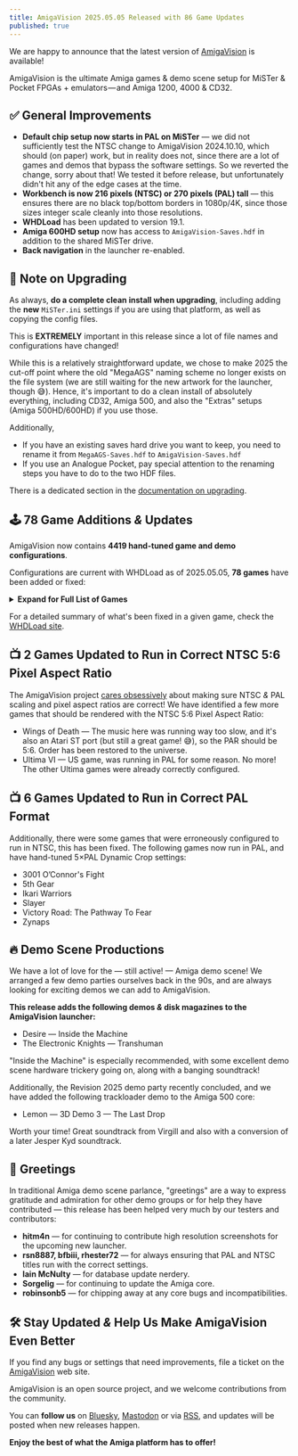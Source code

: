 ```yaml
---
title: AmigaVision 2025.05.05 Released with 86 Game Updates
published: true
---
```


We are happy to announce that the latest version of [AmigaVision] is available!

AmigaVision is the ultimate Amiga games & demo scene setup for MiSTer & Pocket FPGAs + emulators — and Amiga 1200, 4000 & CD32.

## ✅ General Improvements

* **Default chip setup now starts in PAL on MiSTer** — we did not sufficiently test the NTSC change to AmigaVision 2024.10.10, which should (on paper) work, but in reality does not, since there are a lot of games and demos that bypass the software settings. So we reverted the change, sorry about that! We tested it before release, but unfortunately didn't hit any of the edge cases at the time.
* **Workbench is now 216 pixels (NTSC) or 270 pixels (PAL) tall** — this ensures there are no black top/bottom borders in 1080p/4K, since those sizes integer scale cleanly into those resolutions.
* **WHDLoad** has been updated to version 19.1.
* **Amiga 600HD setup** now has access to `AmigaVision-Saves.hdf` in addition to the shared MiSTer drive.
* **Back navigation** in the launcher re-enabled.



## 📝 Note on Upgrading

As always, **do a complete clean install when upgrading**, including adding the **new** `MiSTer.ini` settings if you are using that platform, as well as copying the config files.

This is **EXTREMELY** important in this release since a lot of file names and configurations have changed!

While this is a relatively straightforward update, we chose to make 2025 the cut-off point where the old "MegaAGS" naming scheme no longer exists on the file system (we are still waiting for the new artwork for the launcher, though 😅). Hence, it's important to do a clean install of absolutely everything, including CD32, Amiga 500, and also the "Extras" setups (Amiga 500HD/600HD) if you use those.

Additionally,

* If you have an existing saves hard drive you want to keep, you need to rename it from `MegaAGS-Saves.hdf` to `AmigaVision-Saves.hdf`
* If you use an Analogue Pocket, pay special attention to the renaming steps you have to do to the two HDF files.

There is a dedicated section in the [documentation on upgrading].

## 🕹️ 78 Game Additions *&* Updates

AmigaVision now contains **4419 hand-tuned game and demo configurations**.

Configurations are current with WHDLoad as of 2025.05.05, **78 games** have been added or fixed:

<details>
<summary><b>Expand for Full List of Games</b></summary>

<ul>
<li>Advanced Fruit Machine Simulator</li>
<li>All Terrain Racing</li>
<li>Apidya</li>
<li>BAT2 (Spanish)</li>
<li>Beneath a Steel Sky — now uses the CD32 edition with voices!</li>
<li>Black Dawn 2</li>
<li>Buck Rogers (German)</li>
<li>Burger Time</li>
<li>Cadaver & The Payoff</li>
<li>Castlevania AGA</li>
<li>Cedric</li>
<li>Charly</li>
<li>Chuck Yeagers Advanced Flight Trainer 2</li>
<li>Commando</li>
<li>CyberEmpires</li>
<li>Cybernoid (Old Tile Set)</li>
<li>Cybersphere</li>
<li>Cybersphere Plus</li>
<li>DesertStrike</li>
<li>¿Donde Esta Carmen Sandiego Buscala Por Todo El Mundo?</li>
<li>Dungeonette (Demo)</li>
<li>Earl Weaver Baseball</li>
<li>Elevator Action</li>
<li>Elf (Ocean)</li>
<li>Elvira</li>
<li>Elvira (German with spelling fixes)</li>
<li>Elvira (French)</li>
<li>Elysium</li>
<li>Enchanted Land</li>
<li>Exodus 3010</li>
<li>Exodus 3010 (German)</li>
<li>Future Sport</li>
<li>Ghost Battle</li>
<li>Grimblood</li>
<li>Head Over Heels</li>
<li>High Steel</li>
<li>Humans 3</li>
<li>Immortal</li>
<li>Jim Power</li>
<li>Kings Bounty (Faster Version)</li>
<li>La Poursuite De Carmen Sandiego Dans Le Monde</li>
<li>Lethal Weapon</li>
<li>Liquid Kids</li>
<li>Mega Typhoon</li>
<li>Millennium 2.2</li>
<li>Millennium 2.2 (German)</li>
<li>Neuromancer</li>
<li>Nicky 2</li>
<li>North And South</li>
<li>Oscar</li>
<li>Pac Mania</li>
<li>Paradroid 90</li>
<li>Pooyan</li>
<li>PopUp</li>
<li>Powermonger</li>
<li>Predator 2</li>
<li>Quadralien</li>
<li>Quicksilva</li>
<li>Revenge of Defender</li>
<li>RoboCop</li>
<li>RoboCop 2</li>
<li>Ruff N Tumble</li>
<li>Sensible World of Soccer 24/25</li>
<li>Shadow of the Beast</li>
<li>Smarty & the Nasty Gluttons</li>
<li>Summer Challenge</li>
<li>Superfrog</li>
<li>Think Twice</li>
<li>Transarctica (Spanish)</li>
<li>Transputor</li>
<li>Trolls</li>
<li>Turrican 2</li>
<li>Uridium 2</li>
<li>Wiz N Liz</li>
<li>Wizmo</li>
<li>Wonder Dog</li>
<li>Xenomorph</li>
<li>Zyconix</li>
</ul>
</details>

For a detailed summary of what's been fixed in a given game, check the [WHDLoad site](https://www.whdload.de/news.html).

## 📺 2 Games Updated to Run in Correct NTSC 5:6 Pixel Aspect Ratio

The AmigaVision project [cares obsessively] about making sure NTSC *&* PAL scaling and pixel aspect ratios are correct! We have identified a few more games that should be rendered with the NTSC 5:6 Pixel Aspect Ratio:

* Wings of Death — The music here was running way too slow, and it's also an Atari ST port (but still a great game! 😅), so the PAR should be 5:6. Order has been restored to the universe.
* Ultima VI — US game, was running in PAL for some reason. No more! The other Ultima games were already correctly configured.

## 📺 6 Games Updated to Run in Correct PAL Format

Additionally, there were some games that were erroneously configured to run in NTSC, this has been fixed. The following games now run in PAL, and have hand-tuned 5×PAL Dynamic Crop settings:

* 3001 O’Connor's Fight
* 5th Gear
* Ikari Warriors
* Slayer
* Victory Road: The Pathway To Fear
* Zynaps

## 🔥 Demo Scene Productions

We have a lot of love for the — still active! — Amiga demo scene! We arranged a few demo parties ourselves back in the 90s, and are always looking for exciting demos we can add to AmigaVision.

**This release adds the following demos *&* disk magazines to the AmigaVision launcher:**

* Desire — Inside the Machine
* The Electronic Knights — Transhuman

"Inside the Machine" is especially recommended, with some excellent demo scene hardware trickery going on, along with a banging soundtrack!

Additionally, the Revision 2025 demo party recently concluded, and we have added the following trackloader demo to the Amiga 500 core:

* Lemon — 3D Demo 3 — The Last Drop

Worth your time! Great soundtrack from Virgill and also with a conversion of a later Jesper Kyd soundtrack.

## 🤝 Greetings

In traditional Amiga demo scene parlance, "greetings" are a way to express gratitude and admiration for other demo groups or for help they have contributed — this release has been helped very much by our testers and contributors:

* **hitm4n** — for continuing to contribute high resolution screenshots for the upcoming new launcher.
* **rsn8887, bfbiii, rhester72** — for always ensuring that PAL and NTSC titles run with the correct settings.
* **Iain McNulty** — for database update nerdery.
* **Sorgelig** — for continuing to update the Amiga core.
* **robinsonb5** — for chipping away at any core bugs and incompatibilities.

## 🛠️ Stay Updated *&* Help Us Make AmigaVision Even Better

If you find any bugs or settings that need improvements, file a ticket on the [AmigaVision] web site. 

AmigaVision is an open source project, and we welcome contributions from the community.

You can **follow us** on [Bluesky], [Mastodon] or via [RSS], and updates will be posted when new releases happen.

**Enjoy the best of what the Amiga platform has to offer!**

[AmigaVision]:https://amiga.vision
[Mastodon]:https://mastodon.social/@amiga_vision
[Bluesky]:https://bsky.app/profile/amiga.vision
[RSS]:https://amiga.vision/feed.xml

[Aminet]:https://aminet.net
[CD32 on MiSTer compatibility spreadsheet]:https://amiga.vision/cd32
[documentation on upgrading]:https://amiga.vision/docs#upgrading
[setting up and launching CD32 games]:https://amiga.vision/docs#cd-games-support
[cares obsessively]:https://amiga.vision/sachs
[issue tracker]:https://github.com/amigavision/AmigaVision/issues